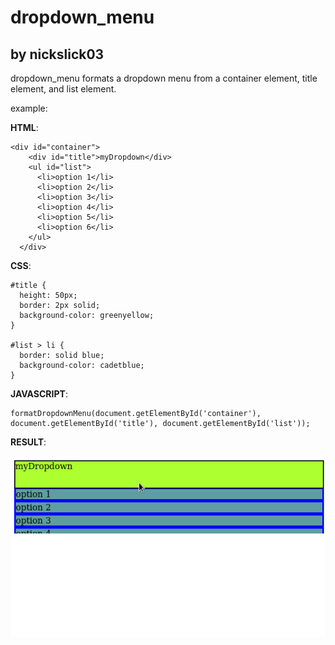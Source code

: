 # dropdown_menu

## by nickslick03

dropdown_menu formats a dropdown menu from a container element, title element, and list element.

example:

**HTML**:

```
<div id="container">
    <div id="title">myDropdown</div>
    <ul id="list">
      <li>option 1</li>
      <li>option 2</li>
      <li>option 3</li>
      <li>option 4</li>
      <li>option 5</li>
      <li>option 6</li>
    </ul>
  </div>
```
**CSS**:

```
#title {
  height: 50px;
  border: 2px solid;
  background-color: greenyellow;
}

#list > li {
  border: solid blue; 
  background-color: cadetblue;
}
```


**JAVASCRIPT**:
```
formatDropdownMenu(document.getElementById('container'), document.getElementById('title'), document.getElementById('list'));
```


**RESULT**:

![dropdown result gif](dropdownResult.gif)